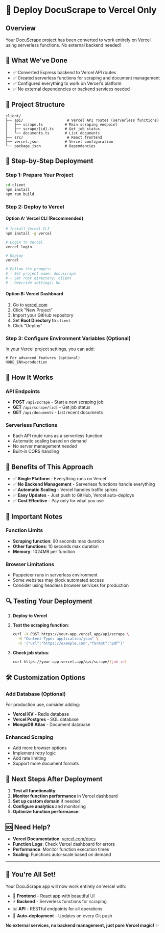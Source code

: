 # 🚀 Deploy DocuScrape to Vercel Only

## Overview
Your DocuScrape project has been converted to work entirely on Vercel using serverless functions. No external backend needed!

## 🎯 What We've Done
- ✅ Converted Express backend to Vercel API routes
- ✅ Created serverless functions for scraping and document management
- ✅ Configured everything to work on Vercel's platform
- ✅ No external dependencies or backend services needed

## 📁 Project Structure
```
client/
├── api/                    # Vercel API routes (serverless functions)
│   ├── scrape.ts          # Main scraping endpoint
│   ├── scrape/[id].ts     # Get job status
│   └── documents.ts       # List documents
├── src/                    # React frontend
├── vercel.json            # Vercel configuration
└── package.json           # Dependencies
```

## 🚀 **Step-by-Step Deployment**

### **Step 1: Prepare Your Project**
```bash
cd client
npm install
npm run build
```

### **Step 2: Deploy to Vercel**

#### **Option A: Vercel CLI (Recommended)**
```bash
# Install Vercel CLI
npm install -g vercel

# Login to Vercel
vercel login

# Deploy
vercel

# Follow the prompts:
# - Set project name: docuscrape
# - Set root directory: client
# - Override settings: No
```

#### **Option B: Vercel Dashboard**
1. Go to [vercel.com](https://vercel.com)
2. Click "New Project"
3. Import your GitHub repository
4. Set **Root Directory** to `client`
5. Click "Deploy"

### **Step 3: Configure Environment Variables (Optional)**
In your Vercel project settings, you can add:
```env
# For advanced features (optional)
NODE_ENV=production
```

## 🔧 **How It Works**

### **API Endpoints**
- **POST** `/api/scrape` - Start a new scraping job
- **GET** `/api/scrape/[id]` - Get job status
- **GET** `/api/documents` - List recent documents

### **Serverless Functions**
- Each API route runs as a serverless function
- Automatic scaling based on demand
- No server management needed
- Built-in CORS handling

## 🎉 **Benefits of This Approach**

- ✅ **Single Platform** - Everything runs on Vercel
- ✅ **No Backend Management** - Serverless functions handle everything
- ✅ **Automatic Scaling** - Vercel handles traffic spikes
- ✅ **Easy Updates** - Just push to GitHub, Vercel auto-deploys
- ✅ **Cost Effective** - Pay only for what you use

## 🚨 **Important Notes**

### **Function Limits**
- **Scraping function**: 60 seconds max duration
- **Other functions**: 10 seconds max duration
- **Memory**: 1024MB per function

### **Browser Limitations**
- Puppeteer runs in serverless environment
- Some websites may block automated access
- Consider using headless browser services for production

## 🔍 **Testing Your Deployment**

1. **Deploy to Vercel**
2. **Test the scraping function**:
   ```bash
   curl -X POST https://your-app.vercel.app/api/scrape \
     -H "Content-Type: application/json" \
     -d '{"url":"https://example.com","format":"pdf"}'
   ```

3. **Check job status**:
   ```bash
   curl https://your-app.vercel.app/api/scrape/[job-id]
   ```

## 🛠️ **Customization Options**

### **Add Database (Optional)**
For production use, consider adding:
- **Vercel KV** - Redis database
- **Vercel Postgres** - SQL database
- **MongoDB Atlas** - Document database

### **Enhanced Scraping**
- Add more browser options
- Implement retry logic
- Add rate limiting
- Support more document formats

## 🎯 **Next Steps After Deployment**

1. **Test all functionality**
2. **Monitor function performance** in Vercel dashboard
3. **Set up custom domain** if needed
4. **Configure analytics** and monitoring
5. **Optimize function performance**

## 🆘 **Need Help?**

- **Vercel Documentation**: [vercel.com/docs](https://vercel.com/docs)
- **Function Logs**: Check Vercel dashboard for errors
- **Performance**: Monitor function execution times
- **Scaling**: Functions auto-scale based on demand

---

## 🎉 **You're All Set!**

Your DocuScrape app will now work entirely on Vercel with:
- 🚀 **Frontend** - React app with beautiful UI
- ⚡ **Backend** - Serverless functions for scraping
- 📊 **API** - RESTful endpoints for all operations
- 🔄 **Auto-deployment** - Updates on every Git push

**No external services, no backend management, just pure Vercel magic!** ✨
